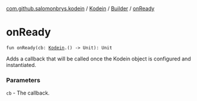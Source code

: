 [com.github.salomonbrys.kodein](../../index.md) / [Kodein](../index.md) / [Builder](index.md) / [onReady](.)

# onReady

`fun onReady(cb: `[`Kodein`](../index.md)`.() -> Unit): Unit`

Adds a callback that will be called once the Kodein object is configured and instantiated.

### Parameters

`cb` - The callback.